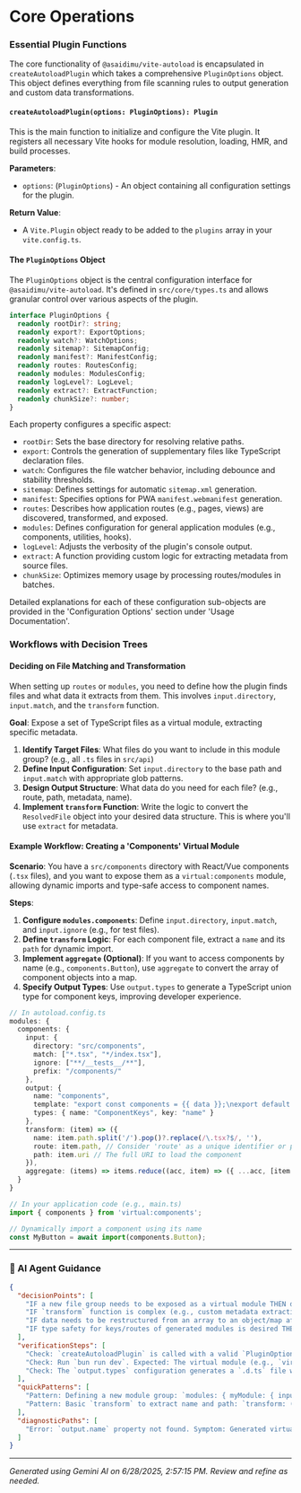 # Core Operations

### Essential Plugin Functions

The core functionality of `@asaidimu/vite-autoload` is encapsulated in `createAutoloadPlugin` which takes a comprehensive `PluginOptions` object. This object defines everything from file scanning rules to output generation and custom data transformations.

#### `createAutoloadPlugin(options: PluginOptions): Plugin`

This is the main function to initialize and configure the Vite plugin. It registers all necessary Vite hooks for module resolution, loading, HMR, and build processes.

**Parameters**:

- `options`: (`PluginOptions`) - An object containing all configuration settings for the plugin.

**Return Value**:

- A `Vite.Plugin` object ready to be added to the `plugins` array in your `vite.config.ts`.

#### The `PluginOptions` Object

The `PluginOptions` object is the central configuration interface for `@asaidimu/vite-autoload`. It's defined in `src/core/types.ts` and allows granular control over various aspects of the plugin.

```typescript
interface PluginOptions {
  readonly rootDir?: string;
  readonly export?: ExportOptions;
  readonly watch?: WatchOptions;
  readonly sitemap?: SitemapConfig;
  readonly manifest?: ManifestConfig;
  readonly routes: RoutesConfig;
  readonly modules: ModulesConfig;
  readonly logLevel?: LogLevel;
  readonly extract?: ExtractFunction;
  readonly chunkSize?: number;
}
```

Each property configures a specific aspect:

- `rootDir`: Sets the base directory for resolving relative paths.
- `export`: Controls the generation of supplementary files like TypeScript declaration files.
- `watch`: Configures the file watcher behavior, including debounce and stability thresholds.
- `sitemap`: Defines settings for automatic `sitemap.xml` generation.
- `manifest`: Specifies options for PWA `manifest.webmanifest` generation.
- `routes`: Describes how application routes (e.g., pages, views) are discovered, transformed, and exposed.
- `modules`: Defines configuration for general application modules (e.g., components, utilities, hooks).
- `logLevel`: Adjusts the verbosity of the plugin's console output.
- `extract`: A function providing custom logic for extracting metadata from source files.
- `chunkSize`: Optimizes memory usage by processing routes/modules in batches.

Detailed explanations for each of these configuration sub-objects are provided in the 'Configuration Options' section under 'Usage Documentation'.

### Workflows with Decision Trees

#### Deciding on File Matching and Transformation

When setting up `routes` or `modules`, you need to define how the plugin finds files and what data it extracts from them. This involves `input.directory`, `input.match`, and the `transform` function.

**Goal**: Expose a set of TypeScript files as a virtual module, extracting specific metadata.

1.  **Identify Target Files**: What files do you want to include in this module group? (e.g., all `.ts` files in `src/api`)
2.  **Define Input Configuration**: Set `input.directory` to the base path and `input.match` with appropriate glob patterns.
3.  **Design Output Structure**: What data do you need for each file? (e.g., route, path, metadata, name).
4.  **Implement `transform` Function**: Write the logic to convert the `ResolvedFile` object into your desired data structure. This is where you'll use `extract` for metadata.

#### Example Workflow: Creating a 'Components' Virtual Module

**Scenario**: You have a `src/components` directory with React/Vue components (`.tsx` files), and you want to expose them as a `virtual:components` module, allowing dynamic imports and type-safe access to component names.

**Steps**:

1.  **Configure `modules.components`**: Define `input.directory`, `input.match`, and `input.ignore` (e.g., for test files).
2.  **Define `transform` Logic**: For each component file, extract a `name` and its `path` for dynamic import.
3.  **Implement `aggregate` (Optional)**: If you want to access components by name (e.g., `components.Button`), use `aggregate` to convert the array of component objects into a map.
4.  **Specify Output Types**: Use `output.types` to generate a TypeScript union type for component keys, improving developer experience.

```typescript
// In autoload.config.ts
modules: {
  components: {
    input: {
      directory: "src/components",
      match: ["*.tsx", "*/index.tsx"],
      ignore: ["**/__tests__/**"],
      prefix: "/components/"
    },
    output: {
      name: "components",
      template: "export const components = {{ data }};\nexport default components;",
      types: { name: "ComponentKeys", key: "name" }
    },
    transform: (item) => ({
      name: item.path.split('/').pop()?.replace(/\.tsx?$/, ''),
      route: item.path, // Consider 'route' as a unique identifier or path fragment
      path: item.uri // The full URI to load the component
    }),
    aggregate: (items) => items.reduce((acc, item) => ({ ...acc, [item.name!]: item.path }), {})
  }
}

// In your application code (e.g., main.ts)
import { components } from 'virtual:components';

// Dynamically import a component using its name
const MyButton = await import(components.Button);
```

---

### 🤖 AI Agent Guidance

```json
{
  "decisionPoints": [
    "IF a new file group needs to be exposed as a virtual module THEN define a new entry under `PluginOptions.routes` or `PluginOptions.modules`.",
    "IF `transform` function is complex (e.g., custom metadata extraction, dynamic import paths) THEN review `extract` utility documentation.",
    "IF data needs to be restructured from an array to an object/map after transformation THEN implement an `aggregate` function.",
    "IF type safety for keys/routes of generated modules is desired THEN configure `output.types` property."
  ],
  "verificationSteps": [
    "Check: `createAutoloadPlugin` is called with a valid `PluginOptions` object. Expected: No TypeScript compilation errors related to plugin configuration.",
    "Check: Run `bun run dev`. Expected: The virtual module (e.g., `virtual:components`) is accessible and contains the expected data structure.",
    "Check: The `output.types` configuration generates a `.d.ts` file with correct union types. Expected: `src/app/config/autogen.d.ts` exists and contains `export type ComponentKeys = ...`."
  ],
  "quickPatterns": [
    "Pattern: Defining a new module group: `modules: { myModule: { input: { directory: 'path', match: ['glob'] }, transform: (item) => ({ /* ... */ }) } }`",
    "Pattern: Basic `transform` to extract name and path: `transform: (item) => ({ name: item.path.split('/').pop()?.replace(/\\.[^/.]+$/, ''), path: item.uri })`"
  ],
  "diagnosticPaths": [
    "Error: `output.name` property not found. Symptom: Generated virtual module is empty or incorrectly structured. Check: Ensure `output.name` is defined in `TransformConfig.output`. Fix: Add `name: 'yourModuleName'` to `output`."
  ]
}
```

---

_Generated using Gemini AI on 6/28/2025, 2:57:15 PM. Review and refine as needed._
